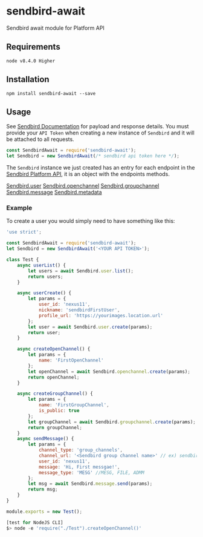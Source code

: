 # sendbird-await
Sendbird await module for Platform API

## Requirements
    node v8.4.0 Higher

## Installation
    npm install sendbird-await --save

## Usage
See [Sendbird Documentation](https://docs.sendbird.com/platform) for payload and response details.
You must provide your `API Token` when creating a new instance of `Sendbird` and it will be attached to all requests.

```javascript
const SendbirdAwait = require('sendbird-await');
let Sendbird = new SendbirdAwait(/* sendbird api token here */);
```

The `Sendbird` instance we just created has an entry for each endpoint in the [Sendbird Platform API](https://docs.sendbird.com/platform), it is an object with the endpoints methods.

[Sendbird.user](https://docs.sendbird.com/platform#user)
[Sendbird.openchannel](https://docs.sendbird.com/platform#open_channel)
[Sendbird.groupchannel](https://docs.sendbird.com/platform#group_channel)
[Sendbird.message](https://docs.sendbird.com/platform/messages)
[Sendbird.metadata](https://docs.sendbird.com/platform/channel_metadata)


### Example

To create a user you would simply need to have something like this:
```javascript
'use strict';

const SendbirdAwait = require('sendbird-await');
let Sendbird = new SendbirdAwait('<YOUR API TOKEN>');

class Test {
    async userList() {
        let users = await Sendbird.user.list();
        return users;
    }

    async userCreate() {
        let params = {
            user_id: 'nexus11',
            nickname: 'sendbirdFirstUser',
            profile_url: 'https://yourimages.location.url'
        };
        let user = await Sendbird.user.create(params);
        return user;
    }

    async createOpenChannel() {
        let params = {
            name: 'FirstOpenChannel'
        };
        let openChannel = await Sendbird.openchannel.create(params);
        return openChannel;
    }

    async createGroupChannel() {
        let params = {
            name: 'FirstGroupChannel',
            is_public: true
        };
        let groupChannel = await Sendbird.groupchannel.create(params);
        return groupChannel;
    }
    async sendMessage() {
        let params = {
            channel_type: 'group_channels',
            channel_url: '<Sendbird group channel name>' // ex) sendbird_group_channel_123456789_ABCDEFGHIJKLMNOPQRSTUVWXYZ,
            user_id: 'nexus11',
            message: 'Hi, First messgae!',
            message_type: 'MESG' //MESG, FILE, ADMM
        };
        let msg = await Sendbird.message.send(params);
        return msg;
    }
}

module.exports = new Test();

[test for NodeJS CLI]
$> node -e 'require("./Test").createOpenChannel()'
```

